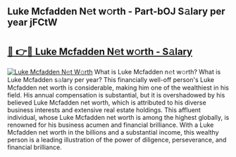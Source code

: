 ## Luke Mcfadden N𝚎t w𝚘rth - Part-bOJ S𝚊lary per year jFCtW

# <h2><a href="http://gc3x9oy.nevu.top/?p=Luke+Mcfadden">🔗 👉🔴 Luke Mcfadden N𝚎t w𝚘rth - S𝚊lary</a></h2>

[![Luke Mcfadden N𝚎t W𝚘rth](https://i.imgur.com/Oavwk0R.jpeg)](http://gc3x9oy.nevu.top/?p=Luke+Mcfadden)
What is Luke Mcfadden n𝚎t w𝚘rth? What is Luke Mcfadden s𝚊lary per year?
This financially well-off person's Luke Mcfadden net worth is considerable, making him one of the wealthiest in his field. His annual compensation is substantial, but it is overshadowed by his believed Luke Mcfadden net worth, which is attributed to his diverse business interests and extensive real estate holdings. This affluent individual, whose Luke Mcfadden net worth is among the highest globally, is renowned for his business acumen and financial brilliance. With a Luke Mcfadden net worth in the billions and a substantial income, this wealthy person is a leading illustration of the power of diligence, perseverance, and financial brilliance.
